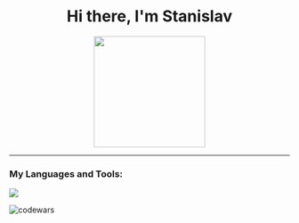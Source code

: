 <h1 align="center">Hi there, I'm Stanislav</h1>

<div id="header" align="center">
  <img src="https://media.giphy.com/media/kJV3yFjaVYtlP0CMOR/giphy.gif" width="200px"/>
</div>

<hr>

<h3 align="left">My Languages and Tools:</h3>
<p align="left">
  <a href="https://skillicons.dev">
    <img src="https://skillicons.dev/icons?i=bootstrap,css,figma,html,js,jest,nodejs,react,redux,sass,ts,webpack" />
  </a>
</p>

![codewars](https://www.codewars.com/users/unbulanov/badges/small)
